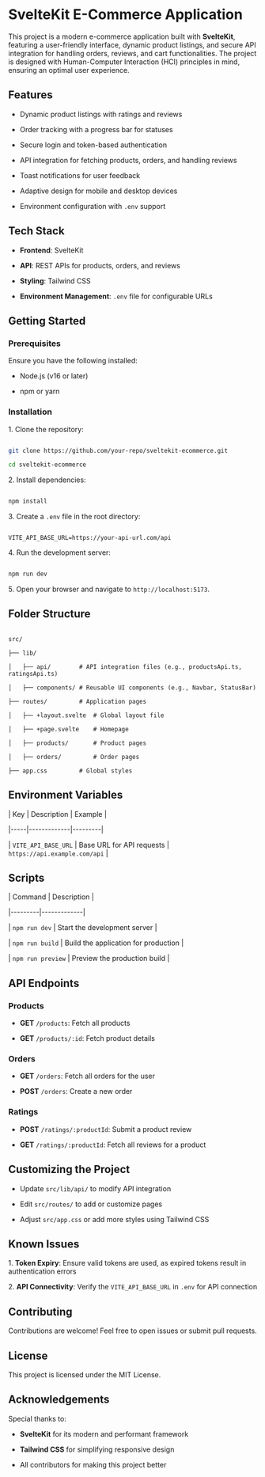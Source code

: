 # SvelteKit E-Commerce Application

This project is a modern e-commerce application built with **SvelteKit**, featuring a user-friendly interface, dynamic product listings, and secure API integration for handling orders, reviews, and cart functionalities. The project is designed with Human-Computer Interaction (HCI) principles in mind, ensuring an optimal user experience.

## Features

- Dynamic product listings with ratings and reviews

- Order tracking with a progress bar for statuses

- Secure login and token-based authentication

- API integration for fetching products, orders, and handling reviews

- Toast notifications for user feedback

- Adaptive design for mobile and desktop devices

- Environment configuration with `.env` support

## Tech Stack

- **Frontend**: SvelteKit

- **API**: REST APIs for products, orders, and reviews

- **Styling**: Tailwind CSS

- **Environment Management**: `.env` file for configurable URLs

## Getting Started

### Prerequisites

Ensure you have the following installed:

- Node.js (v16 or later)

- npm or yarn

### Installation

1\. Clone the repository:

```bash

git clone https://github.com/your-repo/sveltekit-ecommerce.git

cd sveltekit-ecommerce

```

2\. Install dependencies:

```bash

npm install

```

3\. Create a `.env` file in the root directory:

```plaintext

VITE_API_BASE_URL=https://your-api-url.com/api

```

4\. Run the development server:

```bash

npm run dev

```

5\. Open your browser and navigate to `http://localhost:5173`.

## Folder Structure

```

src/

├── lib/

│   ├── api/        # API integration files (e.g., productsApi.ts, ratingsApi.ts)

│   ├── components/ # Reusable UI components (e.g., Navbar, StatusBar)

├── routes/         # Application pages

│   ├── +layout.svelte  # Global layout file

│   ├── +page.svelte    # Homepage

│   ├── products/       # Product pages

│   ├── orders/         # Order pages

├── app.css         # Global styles

```

## Environment Variables

| Key | Description | Example |

|-----|-------------|---------|

| `VITE_API_BASE_URL` | Base URL for API requests | `https://api.example.com/api` |

## Scripts

| Command | Description |

|---------|-------------|

| `npm run dev` | Start the development server |

| `npm run build` | Build the application for production |

| `npm run preview` | Preview the production build |

## API Endpoints

### Products

- **GET** `/products`: Fetch all products

- **GET** `/products/:id`: Fetch product details

### Orders

- **GET** `/orders`: Fetch all orders for the user

- **POST** `/orders`: Create a new order

### Ratings

- **POST** `/ratings/:productId`: Submit a product review

- **GET** `/ratings/:productId`: Fetch all reviews for a product

## Customizing the Project

- Update `src/lib/api/` to modify API integration

- Edit `src/routes/` to add or customize pages

- Adjust `src/app.css` or add more styles using Tailwind CSS

## Known Issues

1\. **Token Expiry**: Ensure valid tokens are used, as expired tokens result in authentication errors

2\. **API Connectivity**: Verify the `VITE_API_BASE_URL` in `.env` for API connection

## Contributing

Contributions are welcome! Feel free to open issues or submit pull requests.

## License

This project is licensed under the MIT License.

## Acknowledgements

Special thanks to:

- **SvelteKit** for its modern and performant framework

- **Tailwind CSS** for simplifying responsive design

- All contributors for making this project better
